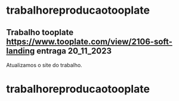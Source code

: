# trabalhoreproducaotooplate
Trabalho tooplate  https://www.tooplate.com/view/2106-soft-landing  entraga 20_11_2023
 --------------------------------------------------------------------------------------
 Atualizamos o site do trabalho.

# trabalhoreproducaotooplate

